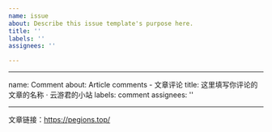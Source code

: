 ```yaml
---
name: issue
about: Describe this issue template's purpose here.
title: ''
labels: ''
assignees: ''

---
```


---
name: Comment
about: Article comments - 文章评论
title: 这里填写你评论的文章的名称 · 云游君的小站
labels: comment
assignees: ''

---

文章链接：<https://pegions.top/>

<!-- 
- 发起前请先检查是否已存在该文章 Issue。请不要重复建立相同 Issue。
- 请替换上方文章链接为你评论的文章链接。
- 请在发起后的 Issue 中再进行评论。

谢谢配合！
-->
